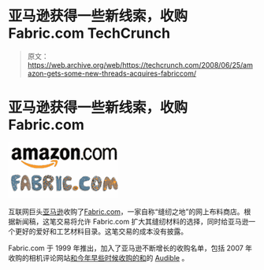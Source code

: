 # 亚马逊获得一些新线索，收购 Fabric.com TechCrunch

> 原文：<https://web.archive.org/web/https://techcrunch.com/2008/06/25/amazon-gets-some-new-threads-acquires-fabriccom/>

# 亚马逊获得一些新线索，收购 Fabric.com

![](img/97dfc081a8bc25bd7cbd6d0bc299c27c.png)

互联网巨头[亚马逊](https://web.archive.org/web/20221108111212/http://www.amazon.com/)收购了[Fabric.com](https://web.archive.org/web/20221108111212/http://www.fabric.com/)，一家自称“缝纫之地”的网上布料商店。根据新闻稿，这笔交易将允许 Fabric.com 扩大其缝纫材料的选择，同时给亚马逊一个更好的爱好和工艺材料目录。这笔交易的成本没有披露。

Fabric.com 于 1999 年推出，加入了亚马逊不断增长的收购名单，包括 2007 年收购的相机评论网站[和今年早些时候收购的](https://web.archive.org/web/20221108111212/http://www.beta.techcrunch.com/2007/05/14/amazon-acquires-dpreviewcom/)[和](https://web.archive.org/web/20221108111212/http://www.beta.techcrunch.com/2008/01/31/amazon-strengthens-its-digital-hand-with-300-million-purchase-of-audible/)的 [Audible](https://web.archive.org/web/20221108111212/http://www.audible.com/) 。